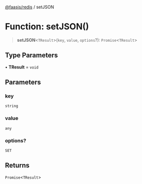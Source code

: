 [@faasjs/redis](../README.md) / setJSON

# Function: setJSON()

> **setJSON**\<`TResult`\>(`key`, `value`, `options`?): `Promise`\<`TResult`\>

## Type Parameters

• **TResult** = `void`

## Parameters

### key

`string`

### value

`any`

### options?

`SET`

## Returns

`Promise`\<`TResult`\>

